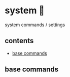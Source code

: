 <!-- omit in toc -->
# system 👻

system commands / settings

<!-- omit in toc -->
## contents

- [base commands](#base-commands)

## base commands
